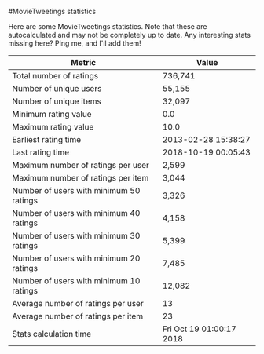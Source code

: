 #MovieTweetings statistics

Here are some MovieTweetings statistics. Note that these are autocalculated and may not be completely up to date. Any interesting stats missing here? Ping me, and I'll add them!

Metric | Value
--- | ---
Total number of ratings                 | 736,741
Number of unique users                  | 55,155
Number of unique items                  | 32,097
Minimum rating value                    | 0.0
Maximum rating value                    | 10.0
Earliest rating time                    | 2013-02-28 15:38:27
Last rating time                        | 2018-10-19 00:05:43
Maximum number of ratings per user      | 2,599
Maximum number of ratings per item      | 3,044
Number of users with minimum 50 ratings | 3,326
Number of users with minimum 40 ratings | 4,158
Number of users with minimum 30 ratings | 5,399
Number of users with minimum 20 ratings | 7,485
Number of users with minimum 10 ratings | 12,082
Average number of ratings per user      | 13
Average number of ratings per item      | 23
Stats calculation time                  | Fri Oct 19 01:00:17 2018

